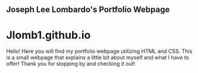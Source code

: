## Joseph Lee Lombardo's Portfolio Webpage
# Jlomb1.github.io
Hello! Here you will find my portfolio webpage utilizing HTML and CSS. This is a small webpage that explains a little bit about myself
and what I have to offer! Thank you for stopping by and checking it out! 
